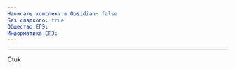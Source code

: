 ```yaml
---
Написать конспект в Obsidian: false
Без сладкого: true
Общество ЕГЭ:
Информатика ЕГЭ:
---
```

---

Ctuk